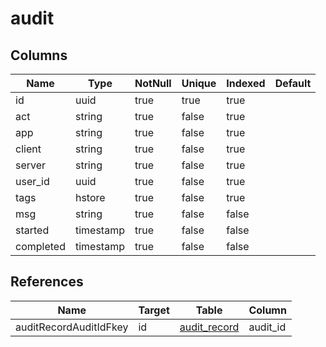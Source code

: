 <!-- Generated File -->
# audit

## Columns

| Name                         | Type               | NotNull| Unique | Indexed  | Default
|------------------------------|--------------------|--------|--------|----------|--------------------
| id                           | uuid               | true   | true   | true     |
| act                          | string             | true   | false  | true     |
| app                          | string             | true   | false  | true     |
| client                       | string             | true   | false  | true     |
| server                       | string             | true   | false  | true     |
| user_id                      | uuid               | true   | false  | true     |
| tags                         | hstore             | true   | false  | true     |
| msg                          | string             | true   | false  | false    |
| started                      | timestamp          | true   | false  | false    |
| completed                    | timestamp          | true   | false  | false    |

## References

| Name                         | Target             | Table                                  | Column
|------------------------------|--------------------|----------------------------------------|--------------------
| auditRecordAuditIdFkey       | id                 | [audit_record](DatabaseTableAuditRecord)| audit_id
